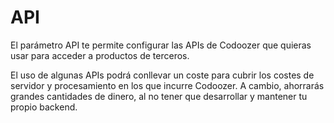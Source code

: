 # API

El parámetro API te permite configurar las APIs de Codoozer que quieras usar para acceder a productos de terceros.

El uso de algunas APIs podrá conllevar un coste para cubrir los costes de servidor y procesamiento en los que incurre Codoozer. A cambio, ahorrarás grandes cantidades de dinero, al no tener que desarrollar y mantener tu propio backend.
